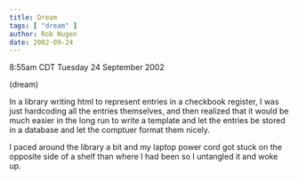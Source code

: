 ```yaml
---
title: Dream
tags: [ "dream" ]
author: Rob Nugen
date: 2002-09-24
---
```


<p class=date>8:55am CDT Tuesday 24 September 2002</p>

<p class=note>(dream)</p>

<p class=dream>In a library writing html to represent entries in a
checkbook register, I was just hardcoding all the entries themselves,
and then realized that it would be much easier in the long run to
write a template and let the entries be stored in a database and let
the comptuer format them nicely.</p>

<p class=dream>I paced around the library a bit and my laptop power
cord got stuck on the opposite side of a shelf than where I had been
so I untangled it and woke up.</p>
